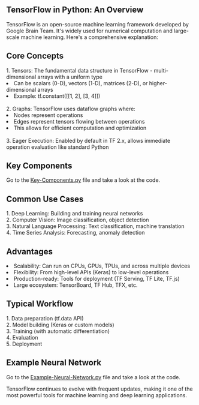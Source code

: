 <h2>TensorFlow in Python: An Overview</h2>
<p>TensorFlow is an open-source machine learning framework developed by Google Brain Team. It's widely used for numerical computation and large-scale machine learning. Here's a comprehensive explanation:</p>
<h2>Core Concepts</h2>
<span>1. Tensors: The fundamental data structure in TensorFlow - multi-dimensional arrays with a uniform type</span>
<li>Can be scalars (0-D), vectors (1-D), matrices (2-D), or higher-dimensional arrays</li>
<li>Example: tf.constant([[1, 2], [3, 4]])</li>
<br>
<span>2. Graphs: TensorFlow uses dataflow graphs where:</span>
<li>Nodes represent operations</li>
<li>Edges represent tensors flowing between operations</li>
<li>This allows for efficient computation and optimization</li>
<br>
<span>3. Eager Execution: Enabled by default in TF 2.x, allows immediate operation evaluation like standard Python</span>
<h2>Key Components</h2>
<p>Go to the <a href="">Key-Components.py</a> file and take a look at the code.</p>
<h2>Common Use Cases</h2>
<span>1. Deep Learning: Building and training neural networks</span>
<br>
<span>2. Computer Vision: Image classification, object detection</span>
<br>
<span>3. Natural Language Processing: Text classification, machine translation</span>
<br>
<span>4. Time Series Analysis: Forecasting, anomaly detection</span>
<h2>Advantages</h2>
<li>Scalability: Can run on CPUs, GPUs, TPUs, and across multiple devices</li>
<li>Flexibility: From high-level APIs (Keras) to low-level operations</li>
<li>Production-ready: Tools for deployment (TF Serving, TF Lite, TF.js)</li>
<li>Large ecosystem: TensorBoard, TF Hub, TFX, etc.</li>
<h2>Typical Workflow</h2>
<span>1. Data preparation (tf.data API)</span>
<br>
<span>2. Model building (Keras or custom models)</span>
<br>
<span>3. Training (with automatic differentiation)</span>
<br>
<span>4. Evaluation</span>
<br>
<span>5. Deployment</span>
<h2>Example Neural Network</h2>
<p>Go to the <a href="">Example-Neural-Network.py</a> file and take a look at the code.</p>

<p>TensorFlow continues to evolve with frequent updates, making it one of the most powerful tools for machine learning and deep learning applications.</p>
